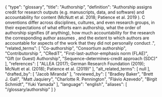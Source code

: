 {
    "type": "glossary",
    "title": "Authorship",
    "definition": "Authorship assigns credit for research outputs (e.g. manuscripts, data, and software) and accountability for content (McNutt et al. 2018; Patience et al. 2019 ). C onventions differ across disciplines, cultures, and even research groups, in their expectations of what efforts earn authorship, what the order of authorship signifies (if anything), how much accountability for the research the corresponding author assumes , and the extent to which authors are accountable for aspects of the work that they did not personally conduct .",
    "related_terms": [
        "Co-authorship",
        "Consortium authorship",
        "Contributorship ",
        "CRediT",
        "First-last-author-emphasis norm (FLAE)",
        "Gift (or Guest) Authorship",
        "Sequence-determines-credit approach (SDC)"
    ],
    "references": [
        "ALLEA (2017); German Research Foundation (2019); McNutt et al. (2018); Patience et al. (2019)"
    ],
    "alt_related_terms": [
        null
    ],
    "drafted_by": [
        "Jacob Miranda"
    ],
    "reviewed_by": [
        "Bradley Baker",
        "Brett J. Gall",
        "Matt Jaquiery",
        "Charlotte R. Pennington",
        "Flávio Azevedo",
        "Birgit Schmidt",
        "Yuki Yamada"
    ],
    "language": "english",
    "aliases": [
        "/glossary/authorship"
    ]
}